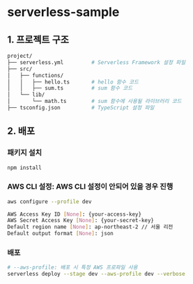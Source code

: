 # serverless-sample

## 1. 프로젝트 구조

```bash
project/
├── serverless.yml         # Serverless Framework 설정 파일
├── src/
│   ├── functions/
│   │   ├── hello.ts       # hello 함수 코드
│   │   ├── sum.ts         # sum 함수 코드
│   └── lib/
│       └── math.ts        # sum 함수에 사용될 라이브러리 코드
├── tsconfig.json          # TypeScript 설정 파일

```

## 2. 배포

### 패키지 설치

```bash
npm install
```

### AWS CLI 설정: AWS CLI 설정이 안되어 있을 경우 진행

```bash
aws configure --profile dev

AWS Access Key ID [None]: {your-access-key}
AWS Secret Access Key [None]: {your-secret-key}
Default region name [None]: ap-northeast-2 // 서울 리전
Default output format [None]: json
```

### 배포

```bash
# --aws-profile: 배포 시 특정 AWS 프로파일 사용
serverless deploy --stage dev --aws-profile dev --verbose
```